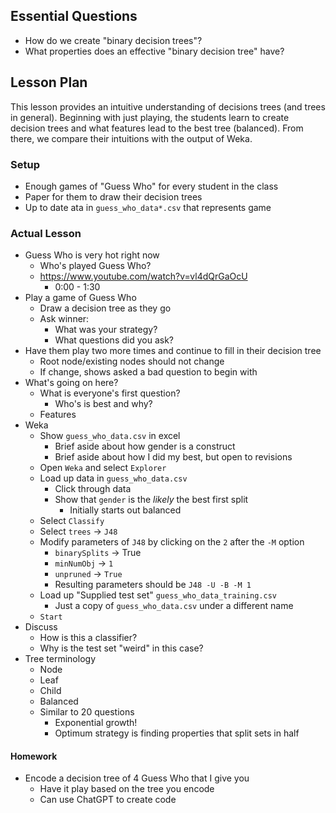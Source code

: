 ## Essential Questions

- How do we create "binary decision trees"?
- What properties does an effective "binary decision tree" have?

## Lesson Plan

This lesson provides an intuitive understanding of decisions trees (and trees
in general). Beginning with just playing, the students learn to create decision
trees and what features lead to the best tree (balanced). From there, we
compare their intuitions with the output of Weka.

### Setup

- Enough games of "Guess Who" for every student in the class
- Paper for them to draw their decision trees
- Up to date ata in `guess_who_data*.csv` that represents game

### Actual Lesson

- Guess Who is very hot right now
    - Who's played Guess Who?
    - https://www.youtube.com/watch?v=vl4dQrGaOcU
        - 0:00 - 1:30
- Play a game of Guess Who
    - Draw a decision tree as they go
    - Ask winner:
        - What was your strategy?
        - What questions did you ask?
- Have them play two more times and continue to fill in their decision tree
    - Root node/existing nodes should not change
    - If change, shows asked a bad question to begin with
- What's going on here?
    - What is everyone's first question?
        - Who's is best and why?
    - Features
- Weka
    - Show `guess_who_data.csv` in excel
        - Brief aside about how gender is a construct
        - Brief aside about how I did my best, but open to revisions
    - Open `Weka` and select `Explorer`
    - Load up data in `guess_who_data.csv`
        - Click through data
        - Show that `gender` is the _likely_ the best first split
            - Initially starts out balanced
    - Select `Classify`
    - Select `trees` -> `J48`
    - Modify parameters of `J48` by clicking on the `2` after the `-M` option
        - `binarySplits` -> True
        - `minNumObj` -> `1`
        - `unpruned` -> `True`
        - Resulting parameters should be `J48 -U -B -M 1`
    - Load up "Supplied test set" `guess_who_data_training.csv`
        - Just a copy of `guess_who_data.csv` under a different name
    - `Start`
- Discuss
    - How is this a classifier?
    - Why is the test set "weird" in this case?
- Tree terminology
    - Node
    - Leaf
    - Child
    - Balanced
    - Similar to 20 questions
        - Exponential growth!
        - Optimum strategy is finding properties that split sets in half

#### Homework

- Encode a decision tree of 4 Guess Who that I give you
    - Have it play based on the tree you encode
    - Can use ChatGPT to create code
